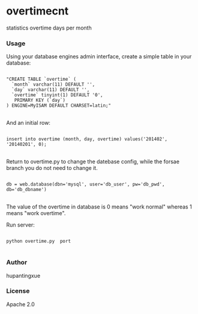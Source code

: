 overtimecnt
===========
<p>statistics overtime days per month</p>

<h3>Usage</h3>
<p>Using your database engines admin interface, create a simple table in your database:</p>
<pre>
<code>
"CREATE TABLE `overtime` (
  `month` varchar(11) DEFAULT '',
  `day` varchar(11) DEFAULT '',
  `overtime` tinyint(1) DEFAULT '0',
   PRIMARY KEY (`day`)
) ENGINE=MyISAM DEFAULT CHARSET=latin;"
</code>
</pre>

<p>And an initial row:</p>
<pre>
<code>
insert into overtime (month, day, overtime) values('201402', '20140201', 0);
</code>
</pre>

<p>Return to overtime.py to change the datebase config, while the forsae branch you do not need to change it.</p>
<pre>
<code>
db = web.database(dbn='mysql', user='db_user', pw='db_pwd', db='db_dbname')
</code>
</pre>

<p>The value of the overtime in database is 0 means "work normal" whereas 1 means "work overtime".</p>
<p>Run server:</p>
<pre>
<code>
python overtime.py  port
</code>
</pre>

<h3>Author</h3>
hupantingxue
<h3>License</h3>
Apache 2.0
